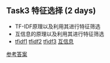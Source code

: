 ## Task3 特征选择 (2 days)
* TF-IDF原理以及利用其进行特征筛选
* 互信息的原理以及利用其进行特征筛选
* [tfidf1](https://www.cnblogs.com/pinard/p/6693230.html) [tfidf2](https://www.jianshu.com/p/f3b92124cd2b) [tfidf3](https://www.jianshu.com/p/362cb98ed586) [互信息](https://blog.csdn.net/u013710265/article/details/72848755)

[参考答案](./../参考答案)